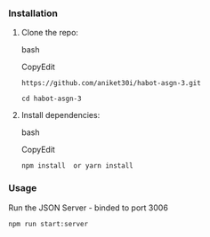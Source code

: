 ### Installation

1.  Clone the repo:
    
    bash
    
    CopyEdit
    
    `https://github.com/aniket30i/habot-asgn-3.git` 

    `cd habot-asgn-3`
    
2.  Install dependencies:
    
    bash
    
    CopyEdit
    
    `npm install  or yarn install` 
    

### Usage

Run the JSON Server - binded to port 3006

`npm run start:server`
